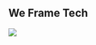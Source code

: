 ## We Frame Tech
![](https://github.com/imkuldeepahlawat/weFrametechReplica/assets/84150035/b435c89a-b488-4397-a685-3157e8f26c74)

